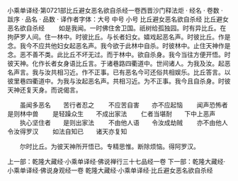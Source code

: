 小乘单译经·第0721部比丘避女恶名欲自杀经一卷西晋沙门释法炬
· 经名 · 卷数 · 跋序
· 品名 · 品数 · 译作者字体：大号 中号 小号
比丘避女恶名欲自杀经
比丘避女恶名欲自杀经
　　如是我闻。一时佛住舍卫国。祇树给孤独园。时有异比丘。在拘萨罗人间。住一林中。时彼比丘。与长者妇女。嬉戏起恶名声。时彼比丘。作是念。我今不应共他妇女起恶名声。我今欲于此林中自杀。时彼林中。止住天神作是念。恶不善不类。此比丘不坏无过。而于林中。欲自杀身。我今当往方便开悟。时彼天神。化作长者女身语比丘言。于诸巷路四衢道中。世间诸人。为我及汝。起恶名声言。我与汝共相习近。作不正事。已有恶名今可还俗共相娱乐。比丘答言。以彼里巷四衢道中。为我与汝起恶名声。共相习近。为不正事。我今且自杀身。时彼天神还复天身。而说偈言。

　　虽闻多恶名　　苦行者忍之
　　不应苦自害　　亦不应起恼
　　闻声恐怖者　　是则林中兽
　　是轻躁众生　　不成出家法
　　仁者当堪耐　　下中上恶声
　　执心坚住者　　是则出家法
　　不由他人语　　令汝成劫贼
　　亦不由他人　　令汝得罗汉
　　如法自知已　　诸天亦复知

　　尔时比丘。为彼天神所开悟已。专精思惟。断除烦恼。得阿罗汉。

上一部：乾隆大藏经·小乘单译经·佛说禅行三十七品经一卷
下一部：乾隆大藏经·小乘单译经·佛说身观经一卷
乾隆大藏经·小乘单译经·比丘避女恶名欲自杀经